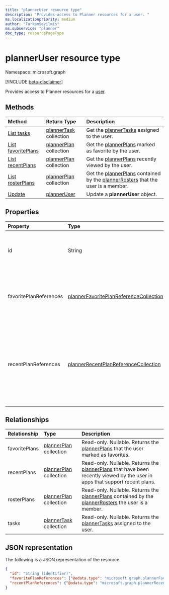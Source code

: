 ```yaml
---
title: "plannerUser resource type"
description: "Provides access to Planner resources for a user. "
ms.localizationpriority: medium
author: "TarkanSevilmis"
ms.subservice: "planner"
doc_type: resourcePageType
---
```


# plannerUser resource type

Namespace: microsoft.graph

[!INCLUDE [beta-disclaimer](../../includes/beta-disclaimer.md)]

Provides access to Planner resources for a [user](user.md). 


## Methods

| Method		   | Return Type	|Description|
|:---------------|:--------|:----------|
|[List tasks](../api/planneruser-list-tasks.md) |[plannerTask](plannertask.md) collection| Get the [plannerTasks](plannertask.md) assigned to the user.|
|[List favoritePlans](../api/planneruser-list-favoriteplans.md) |[plannerPlan](plannerplan.md) collection| Get the [plannerPlans](plannerplan.md) marked as favorite by the user.|
|[List recentPlans](../api/planneruser-list-recentplans.md) |[plannerPlan](plannerplan.md) collection| Get the [plannerPlans](plannerplan.md) recently viewed by the user.|
|[List rosterPlans](../api/planneruser-list-rosterplans.md)|[plannerPlan](plannerplan.md) collection| Get the [plannerPlans](plannerplan.md) contained by the [plannerRosters](plannerroster.md) that the user is a member.|
|[Update](../api/planneruser-update.md) | [plannerUser](planneruser.md)| Update a **plannerUser** object. |


## Properties
| Property	   | Type	|Description|
|:---------------|:--------|:----------|
|id|String| Read-only. Unique identifier for the **plannerUser** object.|
|favoritePlanReferences|[plannerFavoritePlanReferenceCollection](plannerfavoriteplanreferencecollection.md)| A collection that contains the references to the plans that the user has marked as favorites.|
|recentPlanReferences|[plannerRecentPlanReferenceCollection](plannerrecentplanreferencecollection.md)| A collection that contains references to the plans that were viewed recently by the user in apps that support recent plans.|

## Relationships
| Relationship | Type	|Description|
|:---------------|:--------|:----------|
|favoritePlans|[plannerPlan](plannerplan.md) collection| Read-only. Nullable. Returns the [plannerPlans](plannerplan.md) that the user marked as favorites.|
|recentPlans|[plannerPlan](plannerplan.md) collection| Read-only. Nullable. Returns the [plannerPlans](plannerplan.md) that have been recently viewed by the user in apps that support recent plans. |
|rosterPlans|[plannerPlan](../resources/plannerplan.md) collection|Read-only. Nullable. Returns the [plannerPlans](plannerplan.md) contained by the [plannerRosters](plannerroster.md) the user is a member.|
|tasks|[plannerTask](plannertask.md) collection| Read-only. Nullable. Returns the [plannerTasks](plannertask.md) assigned to the user.|

## JSON representation
The following is a JSON representation of the resource.

<!-- {
  "blockType": "resource",
  "optionalProperties": [

  ],
  "keyProperty": "id",
  "baseType":"microsoft.graph.entity",  
  "@odata.type": "microsoft.graph.plannerUser"
}-->

```json
{
  "id": "String (identifier)",
  "favoritePlanReferences": {"@odata.type": "microsoft.graph.plannerFavoritePlanReferenceCollection"},
  "recentPlanReferences": {"@odata.type": "microsoft.graph.plannerRecentPlanReferenceCollection"}
}
```

<!-- uuid: 8fcb5dbc-d5aa-4681-8e31-b001d5168d79
2015-10-25 14:57:30 UTC -->
<!--
{
  "type": "#page.annotation",
  "description": "plannerUser resource",
  "keywords": "",
  "section": "documentation",
  "tocPath": "",
  "suppressions": []
}
-->


